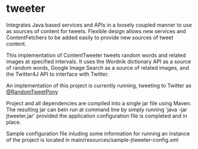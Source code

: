 # tweeter
Integrates Java based services and APIs in a loosely coupled manner to use as sources of content for tweets. Flexible design allows new services and ContentFetchers to be added easily to provide new sources of tweet content.

This implementation of ContentTweeter tweets random words and related images at specified intervals. It uses the Wordnik 
dictionary API as a source of random words, Google Image Search as a source of related images, and the Twitter4J API
to interface with Twitter.

An implementation of this project is currently running, tweeting to Twitter as <a href="https://twitter.com/RandomTweetPony" target="_BLANK">@RandomTweetPony</a>

Project and all dependencies are compiled into a single jar file using Maven. The resulting jar can bein run at command line by simply running 'java -jar jtweeter.jar' provided the application configuration file is completed and in place. 

Sample configuration file inluding some information for running an instance of the project is located in main/resources/sample-jtweeter-config.xml
